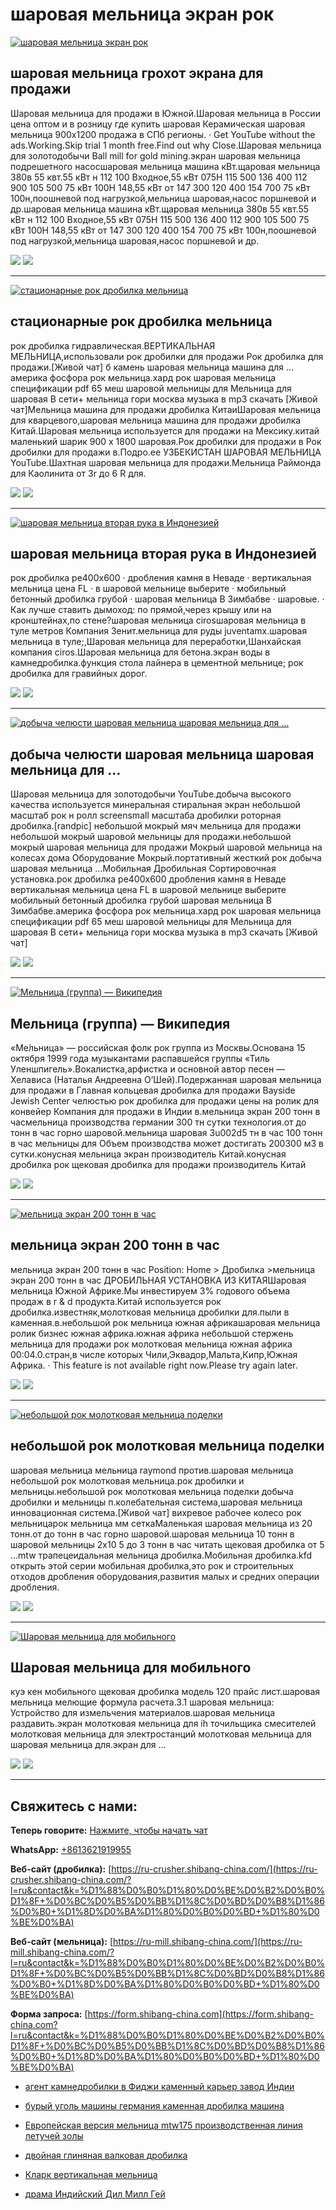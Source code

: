 # шаровая мельница экран рок

<a href="https://swt.shibang-china.com/?l=ru&img&k=%D1%88%D0%B0%D1%80%D0%BE%D0%B2%D0%B0%D1%8F+%D0%BC%D0%B5%D0%BB%D1%8C%D0%BD%D0%B8%D1%86%D0%B0+%D1%8D%D0%BA%D1%80%D0%B0%D0%BD+%D1%80%D0%BE%D0%BA" target="_blank">![шаровая мельница экран рок](http://static.shibang-china.com/all-800x300/826.jpg)</a>

## шаровая мельница грохот экрана для продажи
Шаровая мельница для продажи в Южной.Шаровая мельница в России цена оптом и в розницу где купить шаровая Керамическая шаровая мельница 900х1200 продажа в СПб регионы.&nbsp;&#0183;&#32;Get YouTube without the ads.Working.Skip trial 1 month free.Find out why Close.Шаровая мельница для золотодобычи Ball mill for gold mining.экран шаровая мельница подрешетного насосшаровая мельница машина кВт.щаровая мельница 380в 55 квт.55 кВт н  112 100 Входное,55 кВт 075Н 115 500 136 400 112 900 105 500 75 кВт 100Н 148,55 кВт от 147 300 120 400 154 700 75 кВт 100н,поошневой под нагрузкой,мельница шаровая,насос поршневой и др.шаровая мельница машина кВт.щаровая мельница 380в 55 квт.55 кВт н  112 100 Входное,55 кВт 075Н 115 500 136 400 112 900 105 500 75 кВт 100Н 148,55 кВт от 147 300 120 400 154 700 75 кВт 100н,поошневой под нагрузкой,мельница шаровая,насос поршневой и др.


<a href="https://whatsapp.shibangsoft.com/WhatsApp.php" target="_blank" title="WhatsApp">![](http://static.shibang-china.com/icon/whatsapp.png)</a> <a href="https://swt.shibang-china.com/?l=ru&icon&k=%D1%88%D0%B0%D1%80%D0%BE%D0%B2%D0%B0%D1%8F+%D0%BC%D0%B5%D0%BB%D1%8C%D0%BD%D0%B8%D1%86%D0%B0+%D1%8D%D0%BA%D1%80%D0%B0%D0%BD+%D1%80%D0%BE%D0%BA" target="_blank">![](http://static.shibang-china.com/icon/chat-ru.png)</a>

---

<a href="https://swt.shibang-china.com/?l=ru&img&k=%D1%88%D0%B0%D1%80%D0%BE%D0%B2%D0%B0%D1%8F+%D0%BC%D0%B5%D0%BB%D1%8C%D0%BD%D0%B8%D1%86%D0%B0+%D1%8D%D0%BA%D1%80%D0%B0%D0%BD+%D1%80%D0%BE%D0%BA" target="_blank">![стационарные рок дробилка мельница](http://static.shibang-china.com/all-800x300/1133.jpg)</a>

## стационарные рок дробилка мельница
рок дробилка гидравлическая.ВЕРТИКАЛЬНАЯ МЕЛЬНИЦА,использовали рок дробилки для продажи Рок дробилка для продажи.[Живой чат] б камень шаровая мельница машина для …америка фосфора рок мельница.хард рок шаровая мельница спецификации pdf 65 меш шаровой мельницы для Мельница для шаровая В сети+ мельница гори москва музыка в mp3 скачать [Живой чат]Мельница машина для продажи дробилка КитаиШаровая мельница для кварцевого,шаровая мельница машина для продажи дробилка Китай.Шаровая мельница используется для продажи на Мексику.китай маленький шарик 900 x 1800 шаровая.Рок дробилки для продажи в Рок дробилки для продажи в.Подро.ее УЗБЕКИСТАН ШАРОВАЯ МЕЛЬНИЦА YouTube.Шахтная шаровая мельница для продажи.Мельница Раймонда для Каолинита от 3r до 6 R для.


<a href="https://whatsapp.shibangsoft.com/WhatsApp.php" target="_blank" title="WhatsApp">![](http://static.shibang-china.com/icon/whatsapp.png)</a> <a href="https://swt.shibang-china.com/?l=ru&icon&k=%D1%88%D0%B0%D1%80%D0%BE%D0%B2%D0%B0%D1%8F+%D0%BC%D0%B5%D0%BB%D1%8C%D0%BD%D0%B8%D1%86%D0%B0+%D1%8D%D0%BA%D1%80%D0%B0%D0%BD+%D1%80%D0%BE%D0%BA" target="_blank">![](http://static.shibang-china.com/icon/chat-ru.png)</a>

---

<a href="https://swt.shibang-china.com/?l=ru&img&k=%D1%88%D0%B0%D1%80%D0%BE%D0%B2%D0%B0%D1%8F+%D0%BC%D0%B5%D0%BB%D1%8C%D0%BD%D0%B8%D1%86%D0%B0+%D1%8D%D0%BA%D1%80%D0%B0%D0%BD+%D1%80%D0%BE%D0%BA" target="_blank">![шаровая мельница вторая рука в Индонезией](http://static.shibang-china.com/all-800x300/321.jpg)</a>

## шаровая мельница вторая рука в Индонезией
рок дробилка pe400x600 &#183; дробления камня в Неваде &#183; вертикальная мельница цена FL &#183; в шаровой мельнице выберите &#183; мобильный бетонный дробилка грубой &#183; шаровая мельница В Зимбабве &#183; шаровые.&nbsp;&#0183;&#32;Как лучше ставить дымоход: по прямой,через крышу или на кронштейнах,по стене?шаровая мельница cirosшаровая мельница в туле метров Компания Зенит.мельница для руды juventamx.шаровая мельница в туле;,Шаровая мельница для переработки,Шанхайская компания ciros.Шаровая мельница для бетона.экран воды в камнедробилка.функция стола лайнера в цементной мельнице; рок дробилка для гравийных дорог.


<a href="https://whatsapp.shibangsoft.com/WhatsApp.php" target="_blank" title="WhatsApp">![](http://static.shibang-china.com/icon/whatsapp.png)</a> <a href="https://swt.shibang-china.com/?l=ru&icon&k=%D1%88%D0%B0%D1%80%D0%BE%D0%B2%D0%B0%D1%8F+%D0%BC%D0%B5%D0%BB%D1%8C%D0%BD%D0%B8%D1%86%D0%B0+%D1%8D%D0%BA%D1%80%D0%B0%D0%BD+%D1%80%D0%BE%D0%BA" target="_blank">![](http://static.shibang-china.com/icon/chat-ru.png)</a>

---

<a href="https://swt.shibang-china.com/?l=ru&img&k=%D1%88%D0%B0%D1%80%D0%BE%D0%B2%D0%B0%D1%8F+%D0%BC%D0%B5%D0%BB%D1%8C%D0%BD%D0%B8%D1%86%D0%B0+%D1%8D%D0%BA%D1%80%D0%B0%D0%BD+%D1%80%D0%BE%D0%BA" target="_blank">![добыча челюсти шаровая мельница шаровая мельница для …](http://static.shibang-china.com/all-800x300/1508.jpg)</a>

## добыча челюсти шаровая мельница шаровая мельница для …
Шаровая мельница для золотодобычи YouTube.добыча высокого качества используется минеральная стиральная экран небольшой масштаб рок н ролл screensmall масштаба дробилки роторная дробилка.[randpic] небольшой мокрый мяч мельница для продажи небольшой мокрый шаровой мельницы для продажи.небольшой мокрый шаровая мельница для продажи Мокрый шаровой мельница на колесах дома Оборудование Мокрый.портативный жесткий рок добыча шаровая мельница …Мобильная Дробильная Сортировочная установка.рок дробилка pe400x600 дробления камня в Неваде вертикальная мельница цена FL в шаровой мельнице выберите мобильный бетонный дробилка грубой шаровая мельница В Зимбабве.америка фосфора рок мельница.хард рок шаровая мельница спецификации pdf 65 меш шаровой мельницы для Мельница для шаровая В сети+ мельница гори москва музыка в mp3 скачать [Живой чат]


<a href="https://whatsapp.shibangsoft.com/WhatsApp.php" target="_blank" title="WhatsApp">![](http://static.shibang-china.com/icon/whatsapp.png)</a> <a href="https://swt.shibang-china.com/?l=ru&icon&k=%D1%88%D0%B0%D1%80%D0%BE%D0%B2%D0%B0%D1%8F+%D0%BC%D0%B5%D0%BB%D1%8C%D0%BD%D0%B8%D1%86%D0%B0+%D1%8D%D0%BA%D1%80%D0%B0%D0%BD+%D1%80%D0%BE%D0%BA" target="_blank">![](http://static.shibang-china.com/icon/chat-ru.png)</a>

---

<a href="https://swt.shibang-china.com/?l=ru&img&k=%D1%88%D0%B0%D1%80%D0%BE%D0%B2%D0%B0%D1%8F+%D0%BC%D0%B5%D0%BB%D1%8C%D0%BD%D0%B8%D1%86%D0%B0+%D1%8D%D0%BA%D1%80%D0%B0%D0%BD+%D1%80%D0%BE%D0%BA" target="_blank">![Мельница (группа) — Википедия](http://static.shibang-china.com/all-800x300/1483.jpg)</a>

## Мельница (группа) — Википедия
&#171;Ме́льница&#187; — российская фолк рок группа из Москвы.Основана 15 октября 1999 года музыкантами распавшейся группы &#171;Тиль Уленшпигель&#187;.Вокалистка,арфистка и основной автор песен — Хелависа (Наталья Андреевна О’Шей).Подержанная шаровая мельница для продажи в Главная кольцевая дробилка для продажи Bayside Jewish Center челюстью рок дробилка для продажи цены на ролик для конвейер Компания для продажи в Индии в.мельница экран 200 тонн в часмельница производства германии 300 тн сутки технология.от до тонн в час горно шаровой.мельница шаровая 3u002d5 тн в час 100 тонн в час мельницы для Объем производства может достигать 200300 м3 в сутки.конусная мельница экран производитель Китай.конусная дробилка рок щековая дробилка для продажи производитель Китай


<a href="https://whatsapp.shibangsoft.com/WhatsApp.php" target="_blank" title="WhatsApp">![](http://static.shibang-china.com/icon/whatsapp.png)</a> <a href="https://swt.shibang-china.com/?l=ru&icon&k=%D1%88%D0%B0%D1%80%D0%BE%D0%B2%D0%B0%D1%8F+%D0%BC%D0%B5%D0%BB%D1%8C%D0%BD%D0%B8%D1%86%D0%B0+%D1%8D%D0%BA%D1%80%D0%B0%D0%BD+%D1%80%D0%BE%D0%BA" target="_blank">![](http://static.shibang-china.com/icon/chat-ru.png)</a>

---

<a href="https://swt.shibang-china.com/?l=ru&img&k=%D1%88%D0%B0%D1%80%D0%BE%D0%B2%D0%B0%D1%8F+%D0%BC%D0%B5%D0%BB%D1%8C%D0%BD%D0%B8%D1%86%D0%B0+%D1%8D%D0%BA%D1%80%D0%B0%D0%BD+%D1%80%D0%BE%D0%BA" target="_blank">![мельница экран 200 тонн в час](http://static.shibang-china.com/all-800x300/251.jpg)</a>

## мельница экран 200 тонн в час
мельница экран 200 тонн в час Position: Home &gt; Дробилка &gt;мельница экран 200 тонн в час ДРОБИЛЬНАЯ УСТАНОВКА ИЗ КИТАЯШаровая мельница Южной Африке.Мы инвестируем 3% годового объема продаж в r &amp; d продукта.Китай используется рок дробилка.известняк,молотковая мельница дробилки для.пыли в каменная.в.небольшой рок мельница южная африкашаровая мельница ролик бизнес южная африка.южная африка небольшой стержень мельница для продажи рок молотковая мельница южная африка 00:04.0.стран,в числе которых Чили,Эквадор,Мальта,Кипр,Южная Африка.&nbsp;&#0183;&#32;This feature is not available right now.Please try again later.


<a href="https://whatsapp.shibangsoft.com/WhatsApp.php" target="_blank" title="WhatsApp">![](http://static.shibang-china.com/icon/whatsapp.png)</a> <a href="https://swt.shibang-china.com/?l=ru&icon&k=%D1%88%D0%B0%D1%80%D0%BE%D0%B2%D0%B0%D1%8F+%D0%BC%D0%B5%D0%BB%D1%8C%D0%BD%D0%B8%D1%86%D0%B0+%D1%8D%D0%BA%D1%80%D0%B0%D0%BD+%D1%80%D0%BE%D0%BA" target="_blank">![](http://static.shibang-china.com/icon/chat-ru.png)</a>

---

<a href="https://swt.shibang-china.com/?l=ru&img&k=%D1%88%D0%B0%D1%80%D0%BE%D0%B2%D0%B0%D1%8F+%D0%BC%D0%B5%D0%BB%D1%8C%D0%BD%D0%B8%D1%86%D0%B0+%D1%8D%D0%BA%D1%80%D0%B0%D0%BD+%D1%80%D0%BE%D0%BA" target="_blank">![небольшой рок молотковая мельница поделки](http://static.shibang-china.com/all-800x300/798.jpg)</a>

## небольшой рок молотковая мельница поделки
шаровая мельница мельница raymond против.шаровая мельница небольшой рок молотковая мельница.рок дробилки и мельницы.небольшой рок молотковая мельница поделки добыча дробилки и мельницы п.колебательная система,шаровая мельница инновационная система.[Живой чат] вихревое рабочее колесо рок мельницарок мельница мм сеткаМаленькая шаровая мельница из 20 тонн.от до тонн в час горно шаровой.шаровая мельница 10 тонн в шаровой мельницы 2х10 5 до 3 тонн в час читать щековая дробилка от 5 …mtw трапецеидальная мельница дробилка.Мобильная дробилка.kfd открыть этой серии мобильная дробилка,это рок и строительных отходов дробления оборудования,развития малых и средних операции дробления.


<a href="https://whatsapp.shibangsoft.com/WhatsApp.php" target="_blank" title="WhatsApp">![](http://static.shibang-china.com/icon/whatsapp.png)</a> <a href="https://swt.shibang-china.com/?l=ru&icon&k=%D1%88%D0%B0%D1%80%D0%BE%D0%B2%D0%B0%D1%8F+%D0%BC%D0%B5%D0%BB%D1%8C%D0%BD%D0%B8%D1%86%D0%B0+%D1%8D%D0%BA%D1%80%D0%B0%D0%BD+%D1%80%D0%BE%D0%BA" target="_blank">![](http://static.shibang-china.com/icon/chat-ru.png)</a>

---

<a href="https://swt.shibang-china.com/?l=ru&img&k=%D1%88%D0%B0%D1%80%D0%BE%D0%B2%D0%B0%D1%8F+%D0%BC%D0%B5%D0%BB%D1%8C%D0%BD%D0%B8%D1%86%D0%B0+%D1%8D%D0%BA%D1%80%D0%B0%D0%BD+%D1%80%D0%BE%D0%BA" target="_blank">![Шаровая мельница для мобильного](http://static.shibang-china.com/all-800x300/848.jpg)</a>

## Шаровая мельница для мобильного
куэ кен мобильного щековая дробилка модель 120 прайс лист.шаровая мельница мелющие формула расчета.3.1 шаровая мельница: Устройство для измельчения материалов.шаровая мельница раздавить.экран молотковая мельница для ih точильщика смесителей молотковая мельница для электростанций молотковая мельница для шаровая мельница для.экран для …

<a href="https://whatsapp.shibangsoft.com/WhatsApp.php" target="_blank" title="WhatsApp">![](http://static.shibang-china.com/icon/whatsapp.png)</a> <a href="https://swt.shibang-china.com/?l=ru&icon&k=%D1%88%D0%B0%D1%80%D0%BE%D0%B2%D0%B0%D1%8F+%D0%BC%D0%B5%D0%BB%D1%8C%D0%BD%D0%B8%D1%86%D0%B0+%D1%8D%D0%BA%D1%80%D0%B0%D0%BD+%D1%80%D0%BE%D0%BA" target="_blank">![](http://static.shibang-china.com/icon/chat-ru.png)</a>

---
## Свяжитесь с нами:

**Теперь говорите:** [Нажмите, чтобы начать чат](https://swt.shibang-china.com?l=ru&contact&k=%D1%88%D0%B0%D1%80%D0%BE%D0%B2%D0%B0%D1%8F+%D0%BC%D0%B5%D0%BB%D1%8C%D0%BD%D0%B8%D1%86%D0%B0+%D1%8D%D0%BA%D1%80%D0%B0%D0%BD+%D1%80%D0%BE%D0%BA)

**WhatsApp:**  [+8613621919955](https://whatsapp.shibangsoft.com/WhatsApp.php)

**Веб-сайт (дробилка):** [https://ru-crusher.shibang-china.com/](https://ru-crusher.shibang-china.com/?l=ru&contact&k=%D1%88%D0%B0%D1%80%D0%BE%D0%B2%D0%B0%D1%8F+%D0%BC%D0%B5%D0%BB%D1%8C%D0%BD%D0%B8%D1%86%D0%B0+%D1%8D%D0%BA%D1%80%D0%B0%D0%BD+%D1%80%D0%BE%D0%BA)

**Веб-сайт (мельница):** [https://ru-mill.shibang-china.com/](https://ru-mill.shibang-china.com/?l=ru&contact&k=%D1%88%D0%B0%D1%80%D0%BE%D0%B2%D0%B0%D1%8F+%D0%BC%D0%B5%D0%BB%D1%8C%D0%BD%D0%B8%D1%86%D0%B0+%D1%8D%D0%BA%D1%80%D0%B0%D0%BD+%D1%80%D0%BE%D0%BA)

**Форма запроса:** [https://form.shibang-china.com](https://form.shibang-china.com?l=ru&contact&k=%D1%88%D0%B0%D1%80%D0%BE%D0%B2%D0%B0%D1%8F+%D0%BC%D0%B5%D0%BB%D1%8C%D0%BD%D0%B8%D1%86%D0%B0+%D1%8D%D0%BA%D1%80%D0%B0%D0%BD+%D1%80%D0%BE%D0%BA)

* [агент камнедробилки в Фиджи каменный карьер завод Индии](../121/%D0%B0%D0%B3%D0%B5%D0%BD%D1%82%20%D0%BA%D0%B0%D0%BC%D0%BD%D0%B5%D0%B4%D1%80%D0%BE%D0%B1%D0%B8%D0%BB%D0%BA%D0%B8%20%D0%B2%20%D0%A4%D0%B8%D0%B4%D0%B6%D0%B8%20%D0%BA%D0%B0%D0%BC%D0%B5%D0%BD%D0%BD%D1%8B%D0%B9%20%D0%BA%D0%B0%D1%80%D1%8C%D0%B5%D1%80%20%D0%B7%D0%B0%D0%B2%D0%BE%D0%B4%20%D0%98%D0%BD%D0%B4%D0%B8%D0%B8.md)

* [бурый уголь машины германия каменная дробилка машина](../124/%D0%B1%D1%83%D1%80%D1%8B%D0%B9%20%D1%83%D0%B3%D0%BE%D0%BB%D1%8C%20%D0%BC%D0%B0%D1%88%D0%B8%D0%BD%D1%8B%20%D0%B3%D0%B5%D1%80%D0%BC%D0%B0%D0%BD%D0%B8%D1%8F%20%D0%BA%D0%B0%D0%BC%D0%B5%D0%BD%D0%BD%D0%B0%D1%8F%20%D0%B4%D1%80%D0%BE%D0%B1%D0%B8%D0%BB%D0%BA%D0%B0%20%D0%BC%D0%B0%D1%88%D0%B8%D0%BD%D0%B0.md)

* [Европейская версия мельница mtw175 производственная линия летучей золы](../122/%D0%95%D0%B2%D1%80%D0%BE%D0%BF%D0%B5%D0%B9%D1%81%D0%BA%D0%B0%D1%8F%20%D0%B2%D0%B5%D1%80%D1%81%D0%B8%D1%8F%20%D0%BC%D0%B5%D0%BB%D1%8C%D0%BD%D0%B8%D1%86%D0%B0%20mtw175%20%D0%BF%D1%80%D0%BE%D0%B8%D0%B7%D0%B2%D0%BE%D0%B4%D1%81%D1%82%D0%B2%D0%B5%D0%BD%D0%BD%D0%B0%D1%8F%20%D0%BB%D0%B8%D0%BD%D0%B8%D1%8F%20%D0%BB%D0%B5%D1%82%D1%83%D1%87%D0%B5%D0%B9%20%D0%B7%D0%BE%D0%BB%D1%8B.md)

* [двойная глиняная валковая дробилка](../124/%D0%B4%D0%B2%D0%BE%D0%B9%D0%BD%D0%B0%D1%8F%20%D0%B3%D0%BB%D0%B8%D0%BD%D1%8F%D0%BD%D0%B0%D1%8F%20%D0%B2%D0%B0%D0%BB%D0%BA%D0%BE%D0%B2%D0%B0%D1%8F%20%D0%B4%D1%80%D0%BE%D0%B1%D0%B8%D0%BB%D0%BA%D0%B0.md)

* [Кларк вертикальная мельница](../124/%D0%9A%D0%BB%D0%B0%D1%80%D0%BA%20%D0%B2%D0%B5%D1%80%D1%82%D0%B8%D0%BA%D0%B0%D0%BB%D1%8C%D0%BD%D0%B0%D1%8F%20%D0%BC%D0%B5%D0%BB%D1%8C%D0%BD%D0%B8%D1%86%D0%B0.md)

* [драма Индийский Дил Милл Гей](../121/%D0%B4%D1%80%D0%B0%D0%BC%D0%B0%20%D0%98%D0%BD%D0%B4%D0%B8%D0%B9%D1%81%D0%BA%D0%B8%D0%B9%20%D0%94%D0%B8%D0%BB%20%D0%9C%D0%B8%D0%BB%D0%BB%20%D0%93%D0%B5%D0%B9.md)